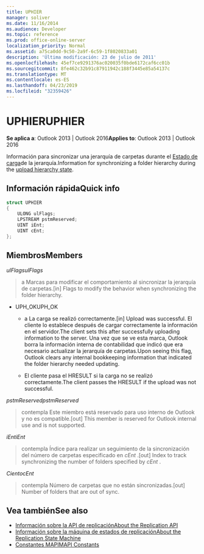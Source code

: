 ```yaml
---
title: UPHIER
manager: soliver
ms.date: 11/16/2014
ms.audience: Developer
ms.topic: reference
ms.prod: office-online-server
localization_priority: Normal
ms.assetid: a75ca0dd-9c50-2a9f-6c59-1f8020833a01
description: 'Última modificación: 23 de julio de 2011'
ms.openlocfilehash: 45ef7ce9291376ac020035f0bde6172caf6cc01b
ms.sourcegitcommit: 8fe462c32b91c87911942c188f3445e85a54137c
ms.translationtype: MT
ms.contentlocale: es-ES
ms.lasthandoff: 04/23/2019
ms.locfileid: "32359426"
---
```

# <a name="uphier"></a><span data-ttu-id="6b4b0-103">UPHIER</span><span class="sxs-lookup"><span data-stu-id="6b4b0-103">UPHIER</span></span>
 
<span data-ttu-id="6b4b0-104">**Se aplica a**: Outlook 2013 | Outlook 2016</span><span class="sxs-lookup"><span data-stu-id="6b4b0-104">**Applies to**: Outlook 2013 | Outlook 2016</span></span> 
  
<span data-ttu-id="6b4b0-105">Información para sincronizar una jerarquía de carpetas durante el [Estado de carga](upload-hierarchy-state.md)de la jerarquía.</span><span class="sxs-lookup"><span data-stu-id="6b4b0-105">Information for synchronizing a folder hierarchy during the [upload hierarchy state](upload-hierarchy-state.md).</span></span>
  
## <a name="quick-info"></a><span data-ttu-id="6b4b0-106">Información rápida</span><span class="sxs-lookup"><span data-stu-id="6b4b0-106">Quick info</span></span>

```cpp
struct UPHIER 
{ 
    ULONG ulFlags; 
    LPSTREAM pstmReserved; 
    UINT iEnt; 
    UINT cEnt; 
};
```

## <a name="members"></a><span data-ttu-id="6b4b0-107">Miembros</span><span class="sxs-lookup"><span data-stu-id="6b4b0-107">Members</span></span>

<span data-ttu-id="6b4b0-108">_ulFlags_</span><span class="sxs-lookup"><span data-stu-id="6b4b0-108">_ulFlags_</span></span>
  
> <span data-ttu-id="6b4b0-109">a Marcas para modificar el comportamiento al sincronizar la jerarquía de carpetas.</span><span class="sxs-lookup"><span data-stu-id="6b4b0-109">[in] Flags to modify the behavior when synchronizing the folder hierarchy.</span></span>
    
  - <span data-ttu-id="6b4b0-110">UPH_OK</span><span class="sxs-lookup"><span data-stu-id="6b4b0-110">UPH_OK</span></span>
    
    - <span data-ttu-id="6b4b0-111">a La carga se realizó correctamente.</span><span class="sxs-lookup"><span data-stu-id="6b4b0-111">[in] Upload was successful.</span></span> <span data-ttu-id="6b4b0-112">El cliente lo establece después de cargar correctamente la información en el servidor.</span><span class="sxs-lookup"><span data-stu-id="6b4b0-112">The client sets this after successfully uploading information to the server.</span></span> <span data-ttu-id="6b4b0-113">Una vez que se ve esta marca, Outlook borra la información interna de contabilidad que indicó que era necesario actualizar la jerarquía de carpetas.</span><span class="sxs-lookup"><span data-stu-id="6b4b0-113">Upon seeing this flag, Outlook clears any internal bookkeeping information that indicated the folder hierarchy needed updating.</span></span> 
    
    - <span data-ttu-id="6b4b0-114">El cliente pasa el HRESULT si la carga no se realizó correctamente.</span><span class="sxs-lookup"><span data-stu-id="6b4b0-114">The client passes the HRESULT if the upload was not successful.</span></span>
    
<span data-ttu-id="6b4b0-115">_pstmReserved_</span><span class="sxs-lookup"><span data-stu-id="6b4b0-115">_pstmReserved_</span></span>
  
> <span data-ttu-id="6b4b0-116">contempla Este miembro está reservado para uso interno de Outlook y no es compatible.</span><span class="sxs-lookup"><span data-stu-id="6b4b0-116">[out] This member is reserved for Outlook internal use and is not supported.</span></span>
    
<span data-ttu-id="6b4b0-117">_iEnt_</span><span class="sxs-lookup"><span data-stu-id="6b4b0-117">_iEnt_</span></span>
  
> <span data-ttu-id="6b4b0-118">contempla Índice para realizar un seguimiento de la sincronización del número de carpetas especificado en *cEnt* .</span><span class="sxs-lookup"><span data-stu-id="6b4b0-118">[out] Index to track synchronizing the number of folders specified by  *cEnt*  .</span></span> 
    
<span data-ttu-id="6b4b0-119">_Ciento_</span><span class="sxs-lookup"><span data-stu-id="6b4b0-119">_cEnt_</span></span>
  
> <span data-ttu-id="6b4b0-120">contempla Número de carpetas que no están sincronizadas.</span><span class="sxs-lookup"><span data-stu-id="6b4b0-120">[out] Number of folders that are out of sync.</span></span>
    
## <a name="see-also"></a><span data-ttu-id="6b4b0-121">Vea también</span><span class="sxs-lookup"><span data-stu-id="6b4b0-121">See also</span></span>

- [<span data-ttu-id="6b4b0-122">Información sobre la API de replicación</span><span class="sxs-lookup"><span data-stu-id="6b4b0-122">About the Replication API</span></span>](about-the-replication-api.md)
- [<span data-ttu-id="6b4b0-123">Información sobre la máquina de estados de replicación</span><span class="sxs-lookup"><span data-stu-id="6b4b0-123">About the Replication State Machine</span></span>](about-the-replication-state-machine.md)
- [<span data-ttu-id="6b4b0-124">Constantes MAPI</span><span class="sxs-lookup"><span data-stu-id="6b4b0-124">MAPI Constants</span></span>](mapi-constants.md)

